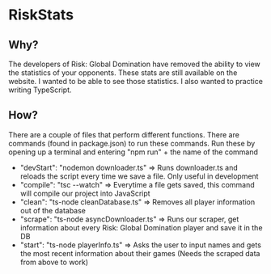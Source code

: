 # RiskStats

## Why?

The developers of Risk: Global Domination have removed the ability to view the statistics of your opponents. These stats are still available on the website. 
I wanted to be able to see those statistics. I also wanted to practice writing TypeScript. 

## How?

There are a couple of files that perform different functions. There are commands (found in package.json) to run these commands. 
Run these by opening up a terminal and entering "npm run" + the name of the command

* "devStart": "nodemon downloader.ts" => Runs downloader.ts and reloads the script every time we save a file. Only useful in development
* "compile": "tsc --watch" => Everytime a file gets saved, this command will compile our project into JavaScript
* "clean": "ts-node cleanDatabase.ts" => Removes all player information out of the database
* "scrape": "ts-node asyncDownloader.ts" => Runs our scraper, get information about every Risk: Global Domination player and save it in the DB 
* "start": "ts-node playerInfo.ts" => Asks the user to input names and gets the most recent information about their games (Needs the scraped data from above to work)
